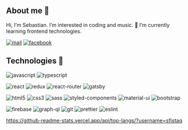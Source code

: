 ## About me 👋

 Hi, I’m Sebastian. I’m interested in coding and music. 🌱 I’m currently learning frontend technologies.

[![mail](https://img.shields.io/badge/Gmail-D14836?style=for-the-badge&logo=gmail&logoColor=white)](sfistaq@me.com) [![facebook](https://img.shields.io/badge/LinkedIn-0077B5?style=for-the-badge&logo=linkedin&logoColor=white)](https://www.linkedin.com/in/sebastian-s-5512841a9)

## Technologies 🔧

![javascript](https://img.shields.io/badge/JavaScript-F7DF1E?style=for-the-badge&logo=javascript&logoColor=black) ![typescript](https://img.shields.io/badge/TypeScript-007ACC?style=for-the-badge&logo=typescript&logoColor=white)

![react](https://img.shields.io/badge/React-20232A?style=for-the-badge&logo=react&logoColor=61DAFB) ![redux](https://img.shields.io/badge/Redux-593D88?style=for-the-badge&logo=redux&logoColor=white) ![react-router](https://img.shields.io/badge/React_Router-CA4245?style=for-the-badge&logo=react-router&logoColor=white) ![gatsby](https://img.shields.io/badge/Gatsby-663399?style=for-the-badge&logo=gatsby&logoColor=white)

![html5](https://img.shields.io/badge/HTML5-E34F26?style=for-the-badge&logo=html5&logoColor=white) ![css3](https://img.shields.io/badge/CSS3-1572B6?style=for-the-badge&logo=css3&logoColor=white) ![sass](https://img.shields.io/badge/Sass-CC6699?style=for-the-badge&logo=sass&logoColor=white) ![styled-components](https://img.shields.io/badge/styled--components-DB7093?style=for-the-badge&logo=styled-components&logoColor=white) ![material-ui](https://img.shields.io/badge/Material--UI-0081CB?style=for-the-badge&logo=material-ui&logoColor=white) ![bootstrap](https://img.shields.io/badge/Bootstrap-563D7C?style=for-the-badge&logo=bootstrap&logoColor=white)

![firebase](https://img.shields.io/badge/firebase-ffca28?style=for-the-badge&logo=firebase&logoColor=black) ![graph-ql](https://img.shields.io/badge/GraphQl-E10098?style=for-the-badge&logo=graphql&logoColor=white) ![git](https://img.shields.io/badge/Git-F05032?style=for-the-badge&logo=git&logoColor=white) ![prettier](https://img.shields.io/badge/prettier-1A2C34?style=for-the-badge&logo=prettier&logoColor=F7BA3E) ![eslint](https://img.shields.io/badge/eslint-3A33D1?style=for-the-badge&logo=eslint&logoColor=white)

https://github-readme-stats.vercel.app/api/top-langs/?username=sfistaq













